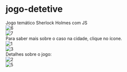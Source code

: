 # jogo-detetive
Jogo temático Sherlock Holmes com JS
<br>
![6](https://github.com/TrinityDN/jogo-detetive/assets/111662820/7e75ac1f-5a98-4754-8596-2a8dd8e8dafd)
<br>
![7](https://github.com/TrinityDN/jogo-detetive/assets/111662820/01bbd9a5-2c53-47d3-aa5c-93bb01cb71c6)
<br>
Para saber mais sobre o caso na cidade, clique no ícone.
<br>
![1](https://github.com/TrinityDN/jogo-detetive/assets/111662820/99696a43-7fc0-4390-93a6-a6a7308b407a)
<br>
![3](https://github.com/TrinityDN/jogo-detetive/assets/111662820/b06caf92-4461-4780-b381-34d033ce2617)
<br>
Detalhes sobre o jogo:
<br>
![2](https://github.com/TrinityDN/jogo-detetive/assets/111662820/ac59e265-865d-450b-a6dc-fec3d05bd72e)
<br>
![5](https://github.com/TrinityDN/jogo-detetive/assets/111662820/9a1fe3cf-498c-462b-9eaf-2e99a513b2d4)



